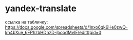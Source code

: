 # yandex-translate
ссылка на табличку: https://docs.google.com/spreadsheets/d/1nxo6qk6He0zwQ-kh4bXue_6FPhzbHDnzD-jboodMvIE/edit#gid=0

